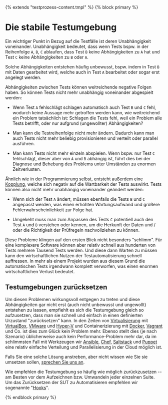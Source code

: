 {% extends "testprozess-content.tmpl" %}
{% block primary %}

Die stabile Testumgebung
========================

Ein wichtiger Punkt in Bezug auf die Testfälle ist deren Unabhängigkeit voneinander.
Unabhängigkeit bedeutet, dass wenn Tests bspw. in der Reihenfolge `A`, `B`, `C` ablaufen,
dass Test `B` keine Abhängigkeiten zu `A` hat und Test `C` keine Abhängigkeiten zu `B` oder `A`.

Solche Abhängigkeiten entstehen häufig unbewusst, bspw. indem in Test `B` mit Daten gearbeitet wird, 
welche auch in Test `A` bearbeitet oder sogar erst angelegt werden. 

Abhängigkeiten zwischen Tests können weitreichende negative Folgen haben.
So können Tests nicht mehr unabhängig voneinander abgespielt werden:

* Wenn Test `A` fehlschlägt schlagen automatisch auch Test `B` und `C` fehl, 
  wodurch keine Aussage mehr getroffen werden kann, wie weitreichend ein Problem tatsächlich ist:
  Schlagen die Tests fehl, weil ein Problem alle Tests betrifft, oder nur aufgrund (ungewollter) Abhängigkeiten?

* Man kann die Testreihenfolge nicht mehr ändern. 
  Dadurch kann man auch Tests nicht mehr beliebig provisionieren und verteilt oder parallel ausführen.
  
* Man kann Tests nicht mehr einzeln abspielen. 
  Wenn bspw. nur Test `C` fehlschlägt, dieser aber von `A` und `B` abhängig ist, 
  führt dies bei der Diagnose und Behebung des Problems unter Umständen zu enormen Zeitverlusten.

Ähnlich wie in der Programmierung selbst, entsteht außerdem eine [Kopplung](https://de.wikipedia.org/wiki/Lose_Kopplung), 
welche sich negativ auf die Wartbarkeit der Tests auswirkt.
Tests können also nicht mehr unabhängig voneinander geändert werden:
  
* Wenn sich der Test `A` ändert, müssen ebenfalls die Tests `B` und `C` angepasst werden,
  was einen erhöhten Wartungsaufwand und größere Fehlerwahrscheinlichkeit zur Folge hat.
  
* Umgekeht muss man zum Anpassen des Tests `C` potentiell auch den Test `A` und `B` verstehen oder kennen,
  um die Herkunft der Daten und / oder die Richtigkeit der Prüfregeln nachvollziehen zu können.
  
Diese Probleme klingen auf den ersten Blick nicht besonders "schlimm".
Für eine komplexere Software können aber relativ schnell aus hunderten von Tests mehrere Tausend Tests werden.
Und diese dann Warten zu müssen kann den wirtschaftlichen Nutzen der Testautomatisierung schnell auffressen.
In mehr als einem Projekt wurden aus diesem Grund die automatischen Tests irgendwann komplett verworfen,
was einen enormen wirtschaftlichen Verlust bedeutet.  
 
Testumgebungen zurücksetzen
---------------------------

Um diesen Problemen wirkungsvoll entgegen zu treten und diese Abhängigkeiten gar nicht erst (auch nicht unbewusst und ungewollt) entstehen zu lassen,
empfiehlt es sich die Testumgebung gleich so aufzusetzen, dass man sie schnell und einfach in einen definierten Urzustand "zurücksetzen" kann.
In den Zeiten von [Virtualisierung](https://de.wikipedia.org/wiki/Virtualisierung_(Informatik)) mit [VirtualBox](https://www.virtualbox.org), [VMware](http://www.vmware.com) und [Hyper-V](https://de.wikipedia.org/wiki/Hyper-V) 
und Containerizierung mit [Docker](https://www.docker.com), [Vagrant](https://www.vagrantup.com) und Co. ist dies zum Glück kein Problem mehr.
Ebenso stellt dies (je nach Szenario) üblicherweise auch kein Performance-Problem mehr dar, 
da im schlimmsten Fall mit Werkzeugen wir [Ansible](https://www.ansible.com), [Chef](https://www.chef.io/), [Saltstack](https://saltstack.com/) und [Puppet](https://puppet.com) eine relativ einfache Verteilung und Parallelisierung in der Cloud möglich ist.

Falls Sie eine solche Lösung anstreben, aber nicht wissen wie Sie sie umsetzen sollen, [sprechen Sie uns an](https://www.retest.de/kontakt.html).

Wie empfehlen die Testumgebung so häufig wie möglich zurückzusetzen -- am Besten vor dem Aufzeichnen bzw. Umwandeln jeder einzelnen Suite.
Um das Zurücksetzen der SUT zu Automatisieren empfehlen wir sogenannte "[Hooks](../konfiguration/konfigurationsdatei.md)".

{% endblock primary %}
